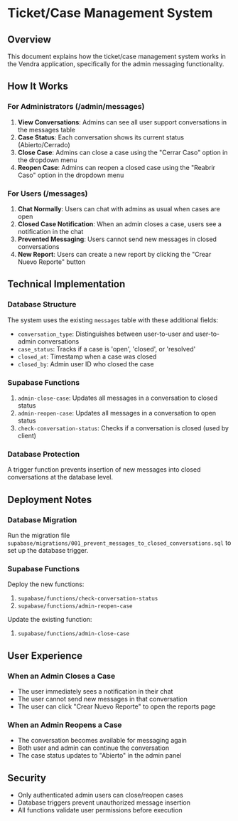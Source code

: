 # Ticket/Case Management System

## Overview
This document explains how the ticket/case management system works in the Vendra application, specifically for the admin messaging functionality.

## How It Works

### For Administrators (/admin/messages)
1. **View Conversations**: Admins can see all user support conversations in the messages table
2. **Case Status**: Each conversation shows its current status (Abierto/Cerrado)
3. **Close Case**: Admins can close a case using the "Cerrar Caso" option in the dropdown menu
4. **Reopen Case**: Admins can reopen a closed case using the "Reabrir Caso" option in the dropdown menu

### For Users (/messages)
1. **Chat Normally**: Users can chat with admins as usual when cases are open
2. **Closed Case Notification**: When an admin closes a case, users see a notification in the chat
3. **Prevented Messaging**: Users cannot send new messages in closed conversations
4. **New Report**: Users can create a new report by clicking the "Crear Nuevo Reporte" button

## Technical Implementation

### Database Structure
The system uses the existing `messages` table with these additional fields:
- `conversation_type`: Distinguishes between user-to-user and user-to-admin conversations
- `case_status`: Tracks if a case is 'open', 'closed', or 'resolved'
- `closed_at`: Timestamp when a case was closed
- `closed_by`: Admin user ID who closed the case

### Supabase Functions
1. `admin-close-case`: Updates all messages in a conversation to closed status
2. `admin-reopen-case`: Updates all messages in a conversation to open status
3. `check-conversation-status`: Checks if a conversation is closed (used by client)

### Database Protection
A trigger function prevents insertion of new messages into closed conversations at the database level.

## Deployment Notes

### Database Migration
Run the migration file `supabase/migrations/001_prevent_messages_to_closed_conversations.sql` to set up the database trigger.

### Supabase Functions
Deploy the new functions:
1. `supabase/functions/check-conversation-status`
2. `supabase/functions/admin-reopen-case`

Update the existing function:
1. `supabase/functions/admin-close-case`

## User Experience

### When an Admin Closes a Case
- The user immediately sees a notification in their chat
- The user cannot send new messages in that conversation
- The user can click "Crear Nuevo Reporte" to open the reports page

### When an Admin Reopens a Case
- The conversation becomes available for messaging again
- Both user and admin can continue the conversation
- The case status updates to "Abierto" in the admin panel

## Security
- Only authenticated admin users can close/reopen cases
- Database triggers prevent unauthorized message insertion
- All functions validate user permissions before execution